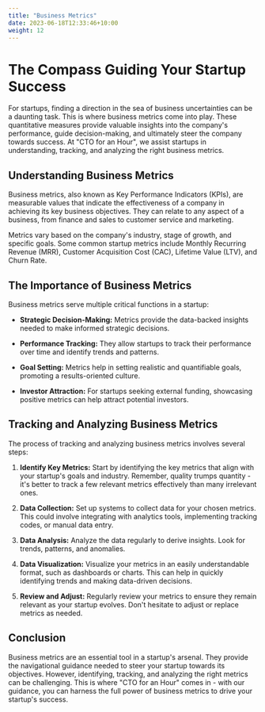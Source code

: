 ```yaml
---
title: "Business Metrics"
date: 2023-06-18T12:33:46+10:00
weight: 12
---
```


# The Compass Guiding Your Startup Success

For startups, finding a direction in the sea of business uncertainties can be a daunting task. This is where business metrics come into play. These quantitative measures provide valuable insights into the company's performance, guide decision-making, and ultimately steer the company towards success. At "CTO for an Hour", we assist startups in understanding, tracking, and analyzing the right business metrics.

## Understanding Business Metrics

Business metrics, also known as Key Performance Indicators (KPIs), are measurable values that indicate the effectiveness of a company in achieving its key business objectives. They can relate to any aspect of a business, from finance and sales to customer service and marketing.

Metrics vary based on the company's industry, stage of growth, and specific goals. Some common startup metrics include Monthly Recurring Revenue (MRR), Customer Acquisition Cost (CAC), Lifetime Value (LTV), and Churn Rate.

## The Importance of Business Metrics

Business metrics serve multiple critical functions in a startup:

- **Strategic Decision-Making:** Metrics provide the data-backed insights needed to make informed strategic decisions.

- **Performance Tracking:** They allow startups to track their performance over time and identify trends and patterns.

- **Goal Setting:** Metrics help in setting realistic and quantifiable goals, promoting a results-oriented culture.

- **Investor Attraction:** For startups seeking external funding, showcasing positive metrics can help attract potential investors.

## Tracking and Analyzing Business Metrics

The process of tracking and analyzing business metrics involves several steps:

1. **Identify Key Metrics:** Start by identifying the key metrics that align with your startup's goals and industry. Remember, quality trumps quantity - it's better to track a few relevant metrics effectively than many irrelevant ones.

2. **Data Collection:** Set up systems to collect data for your chosen metrics. This could involve integrating with analytics tools, implementing tracking codes, or manual data entry.

3. **Data Analysis:** Analyze the data regularly to derive insights. Look for trends, patterns, and anomalies.

4. **Data Visualization:** Visualize your metrics in an easily understandable format, such as dashboards or charts. This can help in quickly identifying trends and making data-driven decisions.

5. **Review and Adjust:** Regularly review your metrics to ensure they remain relevant as your startup evolves. Don't hesitate to adjust or replace metrics as needed.

## Conclusion

Business metrics are an essential tool in a startup's arsenal. They provide the navigational guidance needed to steer your startup towards its objectives. However, identifying, tracking, and analyzing the right metrics can be challenging. This is where "CTO for an Hour" comes in - with our guidance, you can harness the full power of business metrics to drive your startup's success.
